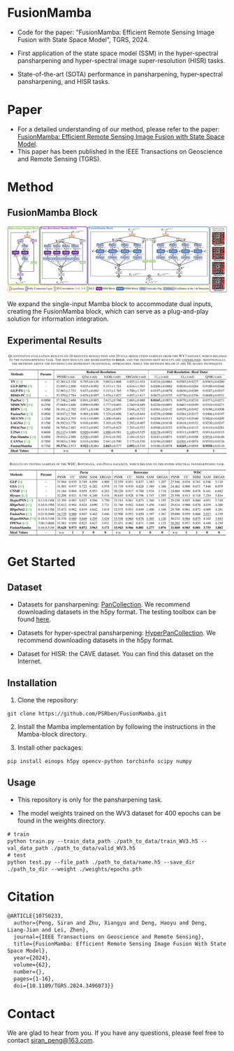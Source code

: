 # FusionMamba
- Code for the paper: "FusionMamba: Efficient Remote Sensing Image Fusion with State Space Model", TGRS, 2024.

- First application of the state space model (SSM) in the hyper-spectral pansharpening and hyper-spectral image super-resolution (HISR) tasks.

- State-of-the-art (SOTA) performance in pansharpening, hyper-spectral pansharpening, and HISR tasks.

# Paper
- For a detailed understanding of our method, please refer to the paper: [FusionMamba: Efficient Remote Sensing Image Fusion with State Space Model](https://arxiv.org/abs/2404.07932).
- This paper has been published in the IEEE Transactions on Geoscience and Remote Sensing (TGRS).

# Method
## FusionMamba Block

![FusionMamba](images/fmamba.jpg#pic_center)

We expand the single-input Mamba block to accommodate dual inputs, creating the FusionMamba block, which can serve as a plug-and-play solution for information integration.

## Experimental Results

![Pansharpening](images/results.jpg#pic_center)

![HPansharpening](images/results2.jpg#pic_center)

# Get Started
## Dataset
- Datasets for pansharpening: [PanCollection](https://github.com/liangjiandeng/PanCollection). We recommend downloading datasets in the h5py format. The testing toolbox can be found [here](https://github.com/liangjiandeng/DLPan-Toolbox).

- Datasets for hyper-spectral pansharpening: [HyperPanCollection](https://github.com/liangjiandeng/HyperPanCollection).
We recommend downloading datasets in the h5py format.

- Dataset for HISR: the CAVE dataset. You can find this dataset on the Internet.

## Installation
1. Clone the repository:
```
git clone https://github.com/PSRben/FusionMamba.git
```

2. Install the Mamba implementation by following the instructions in the Mamba-block directory.

3. Install other packages:
```
pip install einops h5py opencv-python torchinfo scipy numpy
```

## Usage
- This repository is only for the pansharpening task.

- The model weights trained on the WV3 dataset for 400 epochs can be found in the weights directory.

```
# train
python train.py --train_data_path ./path_to_data/train_WV3.h5 --val_data_path ./path_to_data/valid_WV3.h5
# test
python test.py --file_path ./path_to_data/name.h5 --save_dir ./path_to_dir --weight ./weights/epochs.pth
```

# Citation
```
@ARTICLE{10750233,
  author={Peng, Siran and Zhu, Xiangyu and Deng, Haoyu and Deng, Liang-Jian and Lei, Zhen},
  journal={IEEE Transactions on Geoscience and Remote Sensing}, 
  title={FusionMamba: Efficient Remote Sensing Image Fusion With State Space Model}, 
  year={2024},
  volume={62},
  number={},
  pages={1-16},
  doi={10.1109/TGRS.2024.3496073}}
```

# Contact
We are glad to hear from you. If you have any questions, please feel free to contact siran_peng@163.com.
